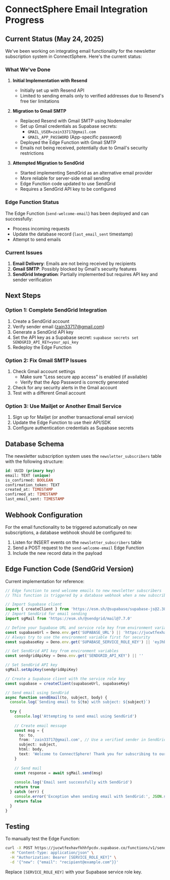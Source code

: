 # ConnectSphere Email Integration Progress

## Current Status (May 24, 2025)

We've been working on integrating email functionality for the newsletter subscription system in ConnectSphere. Here's the current status:

### What We've Done

1. **Initial Implementation with Resend**
   - Initially set up with Resend API
   - Limited to sending emails only to verified addresses due to Resend's free tier limitations

2. **Migration to Gmail SMTP**
   - Replaced Resend with Gmail SMTP using Nodemailer
   - Set up Gmail credentials as Supabase secrets:
     - `GMAIL_USER=zain33717@gmail.com`
     - `GMAIL_APP_PASSWORD` (App-specific password)
   - Deployed the Edge Function with Gmail SMTP
   - Emails not being received, potentially due to Gmail's security restrictions

3. **Attempted Migration to SendGrid**
   - Started implementing SendGrid as an alternative email provider
   - More reliable for server-side email sending
   - Edge Function code updated to use SendGrid
   - Requires a SendGrid API key to be configured

### Edge Function Status

The Edge Function (`send-welcome-email`) has been deployed and can successfully:
- Process incoming requests
- Update the database record (`last_email_sent` timestamp)
- Attempt to send emails

### Current Issues

1. **Email Delivery**: Emails are not being received by recipients
2. **Gmail SMTP**: Possibly blocked by Gmail's security features
3. **SendGrid Integration**: Partially implemented but requires API key and sender verification

## Next Steps

### Option 1: Complete SendGrid Integration
1. Create a SendGrid account
2. Verify sender email (zain33717@gmail.com)
3. Generate a SendGrid API key
4. Set the API key as a Supabase secret: `supabase secrets set SENDGRID_API_KEY=your_api_key`
5. Redeploy the Edge Function

### Option 2: Fix Gmail SMTP Issues
1. Check Gmail account settings
   - Make sure "Less secure app access" is enabled (if available)
   - Verify that the App Password is correctly generated
2. Check for any security alerts in the Gmail account
3. Test with a different Gmail account

### Option 3: Use Mailjet or Another Email Service
1. Sign up for Mailjet (or another transactional email service)
2. Update the Edge Function to use their API/SDK
3. Configure authentication credentials as Supabase secrets

## Database Schema

The newsletter subscription system uses the `newsletter_subscribers` table with the following structure:

```sql
id: UUID (primary key)
email: TEXT (unique)
is_confirmed: BOOLEAN
confirmation_token: TEXT
created_at: TIMESTAMP
confirmed_at: TIMESTAMP
last_email_sent: TIMESTAMP
```

## Webhook Configuration

For the email functionality to be triggered automatically on new subscriptions, a database webhook should be configured to:

1. Listen for INSERT events on the `newsletter_subscribers` table
2. Send a POST request to the `send-welcome-email` Edge Function
3. Include the new record data in the payload

## Edge Function Code (SendGrid Version)

Current implementation for reference:

```typescript
// Edge function to send welcome emails to new newsletter subscribers
// This function is triggered by a database webhook when a new subscriber is added

// Import Supabase client
import { createClient } from 'https://esm.sh/@supabase/supabase-js@2.38.4'
// Import SendGrid for email sending
import sgMail from 'https://esm.sh/@sendgrid/mail@7.7.0'

// Define your Supabase URL and service role key from environment variables
const supabaseUrl = Deno.env.get('SUPABASE_URL') || 'https://jucwtfexhavfkhhfpcdv.supabase.co'
// Always try to use the environment variable first for security
const supabaseKey = Deno.env.get('SUPABASE_SERVICE_ROLE_KEY') || 'eyJhbGciOiJIUzI1NiIsInR5cCI6IkpXVCJ9.eyJpc3MiOiJzdXBhYmFzZSIsInJlZiI6Imp1Y3d0ZmV4aGF2ZmtoaGZwY2R2Iiwicm9sZSI6InNlcnZpY2Vfcm9sZSIsImlhdCI6MTc0Nzg5MzQzOCwiZXhwIjoyMDYzNDY5NDM4fQ.YfTd6eOomJLUOz7ur-zF1MF_HX9_b1mormupzE4YQ1g'

// Get SendGrid API key from environment variables
const sendgridApiKey = Deno.env.get('SENDGRID_API_KEY') || ''

// Set SendGrid API key
sgMail.setApiKey(sendgridApiKey)

// Create a Supabase client with the service role key
const supabase = createClient(supabaseUrl, supabaseKey)

// Send email using SendGrid
async function sendEmail(to, subject, body) {
  console.log(`Sending email to ${to} with subject: ${subject}`)
  
  try {
    console.log('Attempting to send email using SendGrid')
    
    // Create email message
    const msg = {
      to: to,
      from: 'zain33717@gmail.com', // Use a verified sender in SendGrid
      subject: subject,
      html: body,
      text: 'Welcome to ConnectSphere! Thank you for subscribing to our newsletter.'
    }
    
    // Send mail
    const response = await sgMail.send(msg)
    
    console.log('Email sent successfully with SendGrid')
    return true
  } catch (err) {
    console.error('Exception when sending email with SendGrid:', JSON.stringify(err))
    return false
  }
}
```

## Testing

To manually test the Edge Function:

```bash
curl -X POST https://jucwtfexhavfkhhfpcdv.supabase.co/functions/v1/send-welcome-email \
  -H "Content-Type: application/json" \
  -H "Authorization: Bearer [SERVICE_ROLE_KEY]" \
  -d '{"new": {"email": "recipient@example.com"}}'
```

Replace `[SERVICE_ROLE_KEY]` with your Supabase service role key.
